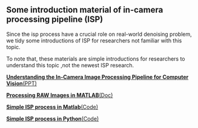 ## Some introduction material of in-camera processing pipeline (ISP)

Since the isp process have a crucial role on real-world denoising problem, we tidy some introductions of ISP for researchers not familiar with this topic.

To note that, these materials are simple introductions for researchers to understand this topic ,not the newest ISP research. 

[**Understanding the In-Camera Image Processing Pipeline for Computer Vision**(PPT)](https://www.eecs.yorku.ca/~mbrown/CVPR2016_Brown.html)

[**Processing RAW Images in MATLAB**(Doc)](https://rcsumner.net/raw_guide/RAWguide.pdf)

[**Simple ISP process in Matlab**(Code)](https://github.com/AbdoKamel/simple-camera-pipeline)

[**Simple ISP process in Python**(Code)](https://github.com/GuoShi28/CBDNet/tree/master/SomeISP_operator_python)

